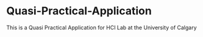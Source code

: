 # Quasi-Practical-Application
This is a Quasi Practical Application for HCI Lab at the University of Calgary
